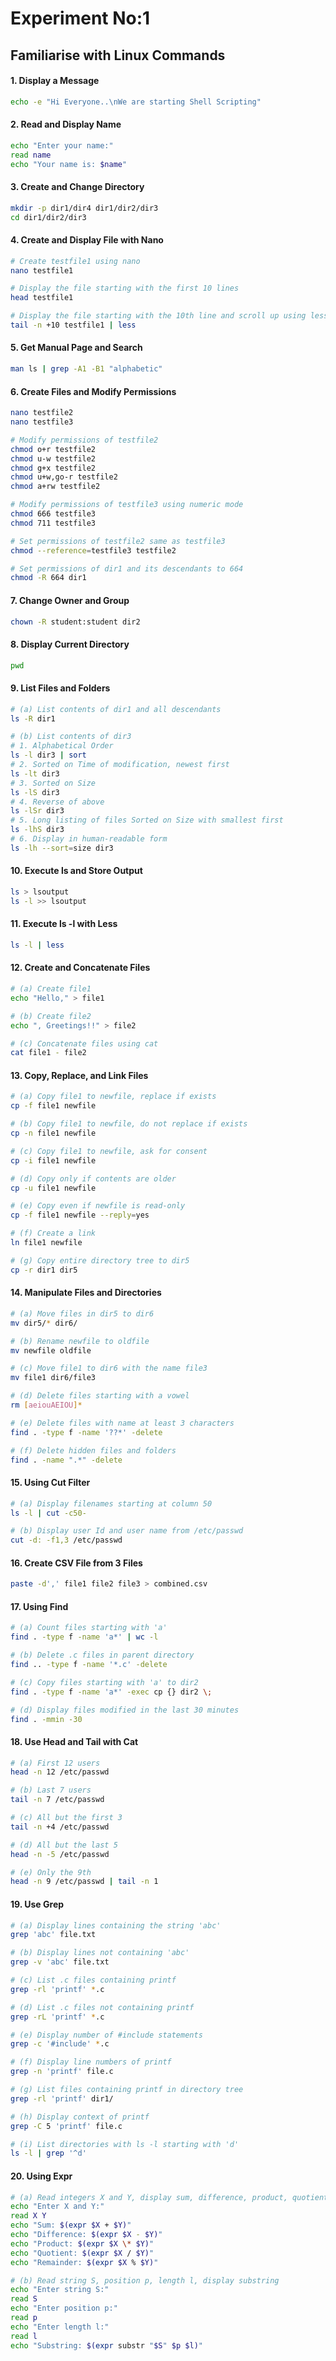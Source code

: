 # Experiment No:1

## Familiarise with Linux Commands

#### 1. Display a Message

```bash
echo -e "Hi Everyone..\nWe are starting Shell Scripting"
```

#### 2. Read and Display Name

```bash
echo "Enter your name:"
read name
echo "Your name is: $name"
```

#### 3. Create and Change Directory

```bash
mkdir -p dir1/dir4 dir1/dir2/dir3
cd dir1/dir2/dir3
```

#### 4. Create and Display File with Nano

```bash
# Create testfile1 using nano
nano testfile1

# Display the file starting with the first 10 lines
head testfile1

# Display the file starting with the 10th line and scroll up using less
tail -n +10 testfile1 | less
```

#### 5. Get Manual Page and Search

```bash
man ls | grep -A1 -B1 "alphabetic"
```

#### 6. Create Files and Modify Permissions

```bash
nano testfile2
nano testfile3

# Modify permissions of testfile2
chmod o+r testfile2
chmod u-w testfile2
chmod g+x testfile2
chmod u+w,go-r testfile2
chmod a+rw testfile2

# Modify permissions of testfile3 using numeric mode
chmod 666 testfile3
chmod 711 testfile3

# Set permissions of testfile2 same as testfile3
chmod --reference=testfile3 testfile2

# Set permissions of dir1 and its descendants to 664
chmod -R 664 dir1
```

#### 7. Change Owner and Group

```bash
chown -R student:student dir2
```

#### 8. Display Current Directory

```bash
pwd
```

#### 9. List Files and Folders

```bash
# (a) List contents of dir1 and all descendants
ls -R dir1

# (b) List contents of dir3
# 1. Alphabetical Order
ls -l dir3 | sort
# 2. Sorted on Time of modification, newest first
ls -lt dir3
# 3. Sorted on Size
ls -lS dir3
# 4. Reverse of above
ls -lSr dir3
# 5. Long listing of files Sorted on Size with smallest first
ls -lhS dir3
# 6. Display in human-readable form
ls -lh --sort=size dir3
```

#### 10. Execute ls and Store Output

```bash
ls > lsoutput
ls -l >> lsoutput
```

#### 11. Execute ls -l with Less

```bash
ls -l | less
```

#### 12. Create and Concatenate Files

```bash
# (a) Create file1
echo "Hello," > file1

# (b) Create file2
echo ", Greetings!!" > file2

# (c) Concatenate files using cat
cat file1 - file2
```

#### 13. Copy, Replace, and Link Files

```bash
# (a) Copy file1 to newfile, replace if exists
cp -f file1 newfile

# (b) Copy file1 to newfile, do not replace if exists
cp -n file1 newfile

# (c) Copy file1 to newfile, ask for consent
cp -i file1 newfile

# (d) Copy only if contents are older
cp -u file1 newfile

# (e) Copy even if newfile is read-only
cp -f file1 newfile --reply=yes

# (f) Create a link
ln file1 newfile

# (g) Copy entire directory tree to dir5
cp -r dir1 dir5
```

#### 14. Manipulate Files and Directories

```bash
# (a) Move files in dir5 to dir6
mv dir5/* dir6/

# (b) Rename newfile to oldfile
mv newfile oldfile

# (c) Move file1 to dir6 with the name file3
mv file1 dir6/file3

# (d) Delete files starting with a vowel
rm [aeiouAEIOU]*

# (e) Delete files with name at least 3 characters
find . -type f -name '??*' -delete

# (f) Delete hidden files and folders
find . -name ".*" -delete
```

#### 15. Using Cut Filter

```bash
# (a) Display filenames starting at column 50
ls -l | cut -c50-

# (b) Display user Id and user name from /etc/passwd
cut -d: -f1,3 /etc/passwd
```

#### 16. Create CSV File from 3 Files

```bash
paste -d',' file1 file2 file3 > combined.csv
```

#### 17. Using Find

```bash
# (a) Count files starting with 'a'
find . -type f -name 'a*' | wc -l

# (b) Delete .c files in parent directory
find .. -type f -name '*.c' -delete

# (c) Copy files starting with 'a' to dir2
find . -type f -name 'a*' -exec cp {} dir2 \;

# (d) Display files modified in the last 30 minutes
find . -mmin -30
```

#### 18. Use Head and Tail with Cat

```bash
# (a) First 12 users
head -n 12 /etc/passwd

# (b) Last 7 users
tail -n 7 /etc/passwd

# (c) All but the first 3
tail -n +4 /etc/passwd

# (d) All but the last 5
head -n -5 /etc/passwd

# (e) Only the 9th
head -n 9 /etc/passwd | tail -n 1
```

#### 19. Use Grep

```bash
# (a) Display lines containing the string 'abc'
grep 'abc' file.txt

# (b) Display lines not containing 'abc'
grep -v 'abc' file.txt

# (c) List .c files containing printf
grep -rl 'printf' *.c

# (d) List .c files not containing printf
grep -rL 'printf' *.c

# (e) Display number of #include statements
grep -c '#include' *.c

# (f) Display line numbers of printf
grep -n 'printf' file.c

# (g) List files containing printf in directory tree
grep -rl 'printf' dir1/

# (h) Display context of printf
grep -C 5 'printf' file.c

# (i) List directories with ls -l starting with 'd'
ls -l | grep '^d'
```
#### 20. Using Expr 
```bash
# (a) Read integers X and Y, display sum, difference, product, quotient, remainder
echo "Enter X and Y:"
read X Y
echo "Sum: $(expr $X + $Y)"
echo "Difference: $(expr $X - $Y)"
echo "Product: $(expr $X \* $Y)"
echo "Quotient: $(expr $X / $Y)"
echo "Remainder: $(expr $X % $Y)"

# (b) Read string S, position p, length l, display substring
echo "Enter string S:"
read S
echo "Enter position p:"
read p
echo "Enter length l:"
read l
echo "Substring: $(expr substr "$S" $p $l)"
```
